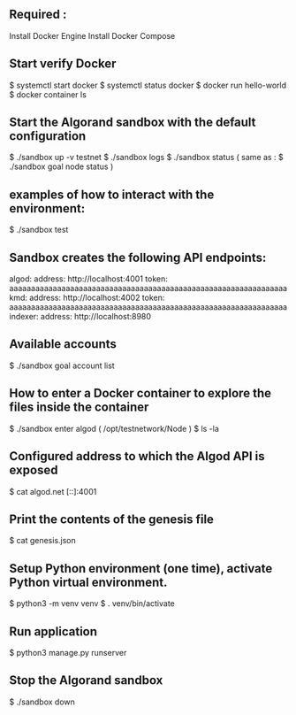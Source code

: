 
## Required :
Install Docker Engine
Install Docker Compose

## Start verify Docker
$ systemctl start docker
$ systemctl status docker
$ docker run hello-world
$ docker container ls

## Start the Algorand sandbox with the default configuration

$ ./sandbox up -v testnet
$ ./sandbox logs
$ ./sandbox status  ( same as : $ ./sandbox goal node status )

## examples of how to interact with the environment:
$ ./sandbox test 

## Sandbox creates the following API endpoints:
algod:
    address: http://localhost:4001
    token: aaaaaaaaaaaaaaaaaaaaaaaaaaaaaaaaaaaaaaaaaaaaaaaaaaaaaaaaaaaaaaaa
kmd:
    address: http://localhost:4002
    token: aaaaaaaaaaaaaaaaaaaaaaaaaaaaaaaaaaaaaaaaaaaaaaaaaaaaaaaaaaaaaaaa
indexer:
    address: http://localhost:8980

## Available accounts
$ ./sandbox goal account list

## How to enter a Docker container to explore the files inside the container
$ ./sandbox enter algod   ( /opt/testnetwork/Node )
$ ls -la

## Configured address to which the Algod API is exposed
$ cat algod.net
[::]:4001
## Print the contents of the genesis file
$ cat genesis.json

## Setup Python environment (one time), activate Python virtual environment.
$ python3 -m venv venv
$ . venv/bin/activate

## Run application
$ python3 manage.py runserver

## Stop the Algorand sandbox 
$ ./sandbox down
